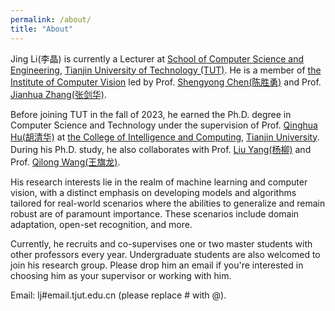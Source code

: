 ```yaml
---
permalink: /about/
title: "About"
---
```


Jing Li(李晶) is currently a Lecturer at [School of Computer Science and Engineering](https://cs.tjut.edu.cn/), [Tianjin University of Technology (TUT)](https://baike.baidu.com/item/%E5%A4%A9%E6%B4%A5%E7%90%86%E5%B7%A5%E5%A4%A7%E5%AD%A6?fromModule=lemma_search-box). He is a member of [the Institute of Computer Vision](https://icv.tjut.edu.cn/index.htm) led by Prof. [Shengyong Chen(陈胜勇)](https://icv.tjut.edu.cn/info/1089/1061.htm) and Prof. [Jianhua Zhang(张剑华)](https://cs.tjut.edu.cn/info/1226/1540.htm).

Before joining TUT in the fall of 2023, he earned the Ph.D. degree in Computer Science and Technology under the supervision of Prof. [Qinghua Hu(胡清华)](http://cic.tju.edu.cn/faculty/huqinghua/index.html) at [the College of Intelligence and Computing](http://cic.tju.edu.cn/), [Tianjin University](https://baike.baidu.com/item/%E5%A4%A9%E6%B4%A5%E5%A4%A7%E5%AD%A6/134155). During his Ph.D. study, he also collaborates with Prof. [Liu Yang(杨柳)](http://cic.tju.edu.cn/faculty/yangliu/index.html) and Prof. [Qilong Wang(王旗龙)](https://scholar.google.com/citations?user=qdPVJN0AAAAJ&hl=zh-CN). 

His research interests lie in the realm of machine learning and computer vision, with a distinct emphasis on developing models and algorithms tailored for real-world scenarios where the abilities to generalize and remain robust are of paramount importance. These scenarios include domain adaptation, open-set recognition, and more.

Currently, he recruits and co-supervises one or two master students with other professors every year. Undergraduate students are also welcomed to join his research group.
Please drop him an email if you're interested in choosing him as your supervisor or working with him.

Email: lj#email.tjut.edu.cn (please replace # with @).
